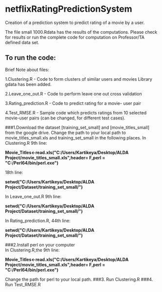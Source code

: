# netflixRatingPredictionSystem
Creation of a prediction system to predict rating of a movie by a user.

The file small 1000.Rdata has the results of the computations. Please check for results or run the complete code for computation on Professor/TA defined data set.

## To run the code:

Brief Note about files:

1.Clustering.R - Code to form clusters of similar users and movies
Library gdata has been added.

2.Leave_one_out.R - Code to perform leave one out cross validation

3.Rating_prediction.R -  Code to predict rating for a movie- user pair

4.Test_RMSE.R - Sample code which predicts ratings from 10 selected movie-user pairs (can be changed, for different test cases).

###1.Download the dataset [training_set_small] and [movie_titles_small] from the google drive.
Change the path to your local path to movie_titles_small.xls and training_set_small in the following places.
In Clustering.R  9th line:

**Movie_Titles<-read.xls("C:/Users/Kartikeya/Desktop/ALDA Project/movie_titles_small.xls",header= F,perl = "C:/Perl64/bin/perl.exe")**

18th line:

**setwd("C:/Users/Kartikeya/Desktop/ALDA Project/Dataset/training_set_small/")**

In Leave_one_out.R 9th line:

**setwd("C:/Users/Kartikeya/Desktop/ALDA Project/Dataset/training_set_small/")**

In Rating_prediction.R, 44th line:

**setwd("C:/Users/Kartikeya/Desktop/ALDA Project/Dataset/training_set_small/")**

###2.Install perl on your computer  
In Clustering.R,the 9th line:

**Movie_Titles<-read.xls("C:/Users/Kartikeya/Desktop/ALDA Project/movie_titles_small.xls",header= F,perl = "C:/Perl64/bin/perl.exe")**

Change the path for perl to your local path.
###3. Run Clustering.R
###4. Run Test_RMSE.R

